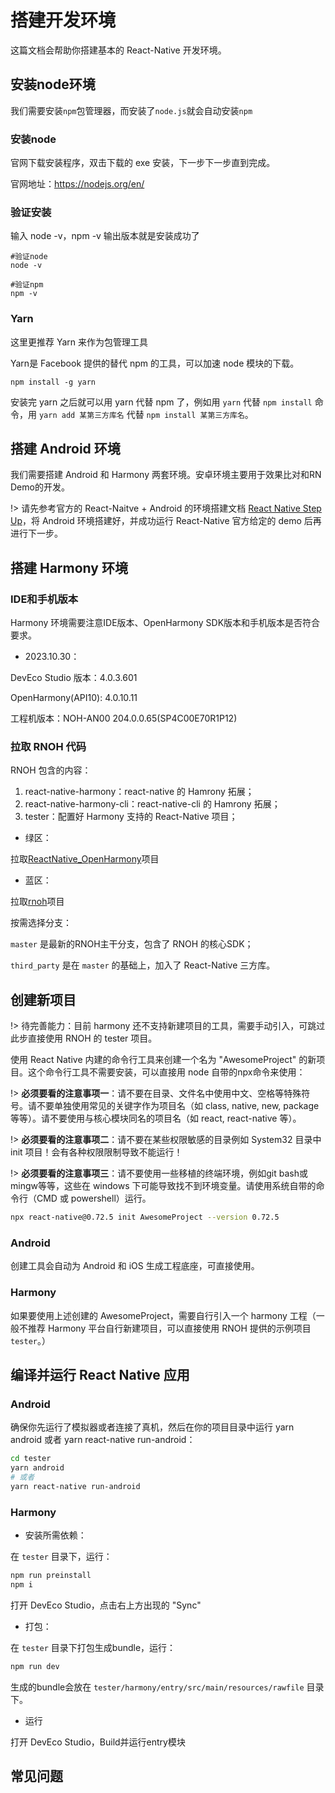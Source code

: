 # 搭建开发环境

这篇文档会帮助你搭建基本的 React-Native 开发环境。

## 安装node环境

我们需要安装`npm`包管理器，而安装了`node.js`就会自动安装`npm`

### 安装node

官网下载安装程序，双击下载的 exe 安装，下一步下一步直到完成。

官网地址：<https://nodejs.org/en/>

### 验证安装

输入 node -v，npm -v 输出版本就是安装成功了

```
#验证node
node -v

#验证npm
npm -v
```

### Yarn

这里更推荐 Yarn 来作为包管理工具

Yarn是 Facebook 提供的替代 npm 的工具，可以加速 node 模块的下载。
```
npm install -g yarn
```

安装完 yarn 之后就可以用 yarn 代替 npm 了，例如用 `yarn` 代替 `npm install` 命令，用 `yarn add 某第三方库名` 代替 `npm install 某第三方库名`。

## 搭建 Android 环境

我们需要搭建 Android 和 Harmony 两套环境。安卓环境主要用于效果比对和RN Demo的开发。

!> 请先参考官方的 React-Naitve + Android 的环境搭建文档 [React Native Step Up](https://www.reactnative.cn/docs/environment-setup)，将 Android 环境搭建好，并成功运行 React-Native 官方给定的 demo 后再进行下一步。

## 搭建 Harmony 环境

### IDE和手机版本

Harmony 环境需要注意IDE版本、OpenHarmony SDK版本和手机版本是否符合要求。

- 2023.10.30：

DevEco Studio 版本：4.0.3.601

OpenHarmony(API10): 4.0.10.11

工程机版本：NOH-AN00 204.0.0.65(SP4C00E70R1P12)

### 拉取 RNOH 代码

RNOH 包含的内容：

1. react-native-harmony：react-native 的 Hamrony 拓展；
2. react-native-harmony-cli：react-native-cli 的 Hamrony 拓展；
3. tester：配置好 Harmony 支持的 React-Native 项目；

- 绿区：

拉取[ReactNative_OpenHarmony](https://codehub-g.huawei.com/l00496999/ReactNative_OpenHarmony/home)项目

- 蓝区：

拉取[rnoh](https://github.com/react-native-openharmony/rnoh)项目

按需选择分支：

`master` 是最新的RNOH主干分支，包含了 RNOH 的核心SDK；

`third_party` 是在 `master` 的基础上，加入了 React-Native 三方库。

## 创建新项目

!> 待完善能力：目前 harmony 还不支持新建项目的工具，需要手动引入，可跳过此步直接使用 RNOH 的 tester 项目。

使用 React Native 内建的命令行工具来创建一个名为 "AwesomeProject" 的新项目。这个命令行工具不需要安装，可以直接用 node 自带的npx命令来使用：

!> **必须要看的注意事项一**：请不要在目录、文件名中使用中文、空格等特殊符号。请不要单独使用常见的关键字作为项目名（如 class, native, new, package 等等）。请不要使用与核心模块同名的项目名（如 react, react-native 等）。

!> **必须要看的注意事项二**：请不要在某些权限敏感的目录例如 System32 目录中 init 项目！会有各种权限限制导致不能运行！

!> **必须要看的注意事项三**：请不要使用一些移植的终端环境，例如git bash或mingw等等，这些在 windows 下可能导致找不到环境变量。请使用系统自带的命令行（CMD 或 powershell）运行。

```bash
npx react-native@0.72.5 init AwesomeProject --version 0.72.5
```
### Android

创建工具会自动为 Android 和 iOS 生成工程底座，可直接使用。

### Harmony

如果要使用上述创建的 AwesomeProject，需要自行引入一个 harmony 工程（一般不推荐 Harmony 平台自行新建项目，可以直接使用 RNOH 提供的示例项目 `tester`。）

## 编译并运行 React Native 应用

### Android

确保你先运行了模拟器或者连接了真机，然后在你的项目目录中运行 yarn android 或者 yarn react-native run-android：

```bash
cd tester
yarn android
# 或者
yarn react-native run-android
```

### Harmony

- 安装所需依赖：

在 `tester` 目录下，运行：
```sh
npm run preinstall
npm i
```

打开 DevEco Studio，点击右上方出现的 "Sync"

- 打包：

在 `tester` 目录下打包生成bundle，运行：
```sh
npm run dev
```

生成的bundle会放在 `tester/harmony/entry/src/main/resources/rawfile` 目录下。

- 运行

打开 DevEco Studio，Build并运行entry模块

## 常见问题





